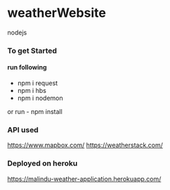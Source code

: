 # weatherWebsite
nodejs 
### To get Started
#### run following
  - npm i request
  - npm i hbs
  - npm i nodemon
  
  or run 
    - npm install
    
    
   ### API used
  https://www.mapbox.com/
  https://weatherstack.com/
    
### Deployed on heroku
 https://malindu-weather-application.herokuapp.com/
    
    
